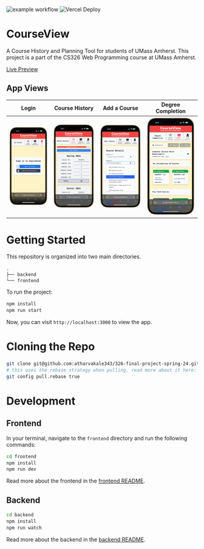 ![example workflow](https://github.com/atharvakale343/CourseView/actions/workflows/node.js.yml/badge.svg)
![Vercel Deploy](https://therealsujitk-vercel-badge.vercel.app/?app=courseview-umass)

# CourseView

A Course History and Planning Tool for students of UMass Amherst. This project is a part of the CS326 Web Programming course at UMass Amherst.

[Live Preview](https://courseview-umass.vercel.app/)

## App Views

|                  Login                   |                  Course History                   |                 Add a Course                  |                  Degree Completion                   |
| :--------------------------------------: | :-----------------------------------------------: | :-------------------------------------------: | :--------------------------------------------------: |
| <img src="./docs/login.png" width="256"> | <img src="./docs/course-history.png" width="250"> | <img src="./docs/add-course.png" width="250"> | <img src="./docs/degree-completion.png" width="244"> |

# Getting Started

This repository is organized into two main directories.

```
.
├── backend
└── frontend
```

To run the project:

```bash
npm install
npm run start
```

Now, you can visit `http://localhost:3000` to view the app.

# Cloning the Repo

```bash
git clone git@github.com:atharvakale343/326-final-project-spring-24.git
# this uses the rebase strategy when pulling, read more about it here: https://git-scm.com/docs/git-config#Documentation/git-config.txt-pullrebase
git config pull.rebase true
```

# Development

## Frontend

In your terminal, navigate to the `frontend` directory and run the following commands:

```bash
cd frontend
npm install
npm run dev
```

Read more about the frontend in the [frontend README](frontend/README.md).

## Backend

```bash
cd backend
npm install
npm run watch
```

Read more about the backend in the [backend README](backend/README.md).
